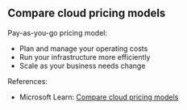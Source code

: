 ## Compare cloud pricing models

Pay-as-you-go pricing model:
* Plan and manage your operating costs
* Run your infrastructure more efficiently
* Scale as your business needs change

References:

* Microsoft Learn: [Compare cloud pricing models](https://learn.microsoft.com/en-us/training/modules/describe-cloud-compute/6-describe-consumption-based-model)
